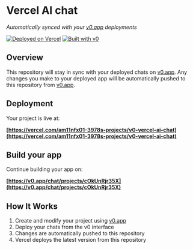 # Vercel AI chat

*Automatically synced with your [v0.app](https://v0.app) deployments*

[![Deployed on Vercel](https://img.shields.io/badge/Deployed%20on-Vercel-black?style=for-the-badge&logo=vercel)](https://vercel.com/am11nfx01-3978s-projects/v0-vercel-ai-chat)
[![Built with v0](https://img.shields.io/badge/Built%20with-v0.app-black?style=for-the-badge)](https://v0.app/chat/projects/cOkUnRjr35X)

## Overview

This repository will stay in sync with your deployed chats on [v0.app](https://v0.app).
Any changes you make to your deployed app will be automatically pushed to this repository from [v0.app](https://v0.app).

## Deployment

Your project is live at:

**[https://vercel.com/am11nfx01-3978s-projects/v0-vercel-ai-chat](https://vercel.com/am11nfx01-3978s-projects/v0-vercel-ai-chat)**

## Build your app

Continue building your app on:

**[https://v0.app/chat/projects/cOkUnRjr35X](https://v0.app/chat/projects/cOkUnRjr35X)**

## How It Works

1. Create and modify your project using [v0.app](https://v0.app)
2. Deploy your chats from the v0 interface
3. Changes are automatically pushed to this repository
4. Vercel deploys the latest version from this repository
